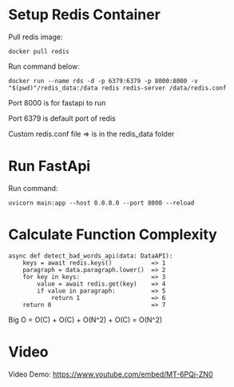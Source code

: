  
# Setup Redis Container

Pull redis image:

`docker pull redis`

Run command below:

`docker run --name rds -d -p 6379:6379 -p 8000:8000 -v "$(pwd)"/redis_data:/data redis redis-server /data/redis.conf`


Port 8000 is for fastapi to run

Port 6379 is default port of redis

Custom redis.conf file => is in the redis_data folder


# Run FastApi

Run command:

`uvicorn main:app --host 0.0.0.0 --port 8000 --reload`

# Calculate Function Complexity

```
async def detect_bad_words_api(data: DataAPI):
    keys = await redis.keys()           => 1
    paragraph = data.paragraph.lower()  => 2
    for key in keys:                    => 3
        value = await redis.get(key)    => 4
        if value in paragraph:          => 5
            return 1                    => 6
    return 0                            => 7
```

Big O = O(C) + O(C) + O(N^2) + O(C) = O(N^2)

# Video

Video Demo: https://www.youtube.com/embed/MT-6PQj-ZN0
